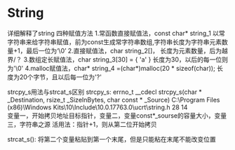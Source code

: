 # String
详细解释了string 四种赋值方法
1.常函数直接赋值法，const char* string_1
  以常字符串来给字符串赋值，前为const生成常字符串数组,字符串长度为字符串元素数量+1，最后一位为‘\0’
2.直接赋值法，char string_2[]，
  长度为元素数量，后为越界/？
3.数组定长赋值法，char string_3[30] = { 'a' }
  长度为30，以后的每一位则为'\0'
4.malloc赋值法，char* string_4 =(char*)malloc(20 * sizeof(char));
  长度为20个字节，且以后每一位为'\?'
  
strcpy_s用法与strcat_s区别
strcpy_s:
	errno_t __cdecl strcpy_s(char * _Destination, rsize_t _SizeInBytes, char const * _Source)	C:\Program Files (x86)\Windows Kits\10\Include\10.0.17763.0\ucrt\string.h	28	14	
变量一，开始拷贝地址目标指针，变量二，变量const*_sourse的容量大小，变量三，字符串之源
活用法：指针+1，则从第二位开始拷贝

strcat_s():
  将第二个变量粘贴到第一个末尾，但是只能粘在末尾不能改变位置
